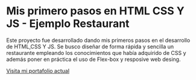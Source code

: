 # Mis primero pasos en HTML CSS Y JS - Ejemplo Restaurant
Este proyecto fue desarrollado dando mis primeros pasos en el desarrollo de HTML,CSS Y JS. Se busco diseñar de forma rápida y sencilla un restaurante empleando los conocimientos que había adquirido de CSS y además poner en práctica el uso de Flex-box y resposive web desing.

[Visita mi portafolio actual](http://educespedesordinola.infinityfreeapp.com/)
